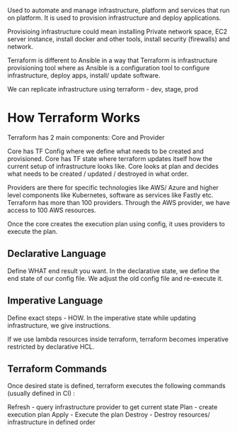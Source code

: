 Used to automate and manage infrastructure, platform and services that run on platform. It is used to provision infrastructure and deploy applications.

Provisioing infrastructure could mean installing Private network space, EC2 server instance, install docker and other tools, install security (firewalls) and network.

Terraform is different to Ansible in a way that Terraform is infrastructure provisioning tool where as Ansible is a configuration tool to configure infrastructure, deploy apps, install/ update software.

We can replicate infrastructure using terraform - dev, stage, prod

# How Terraform Works

Terraform has 2 main components: Core and Provider

Core has TF Config where we define what needs to be created and provisioned. Core has TF state where terraform updates itself how the current setup of infrastructure looks like. Core looks at plan and decides what needs to be created / updated / destroyed in what order.

Providers are there for specific technologies like AWS/ Azure and higher level components like Kubernetes, software as services like Fastly etc. Terraform has more than 100 providers. Through the AWS provider, we have access to 100 AWS resources.

Once the core creates the execution plan using config, it uses providers to execute the plan.

## Declarative Language
Define WHAT end result you want. In the declarative state, we define the end state of our config file. We adjust the old config file and re-execute it.

## Imperative Language
Define exact steps - HOW. In the imperative state while updating infrastructure, we give instructions.

If we use lambda resources inside terraform, terraform becomes imperative restricted by declarative HCL.

## Terraform Commands
Once desired state is defined, terraform executes the following commands (usually defined in CI) :

Refresh - query infrastructure provider to get current state
Plan - create execution plan
Apply - Execute the plan
Destroy - Destroy resources/ infrastructure in defined order



